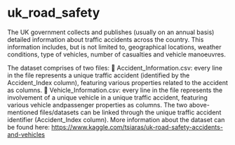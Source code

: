 # uk_road_safety

The UK government collects and publishes (usually on an annual basis) detailed information about traffic accidents across the country. This information includes, but is not limited to, geographical locations, weather conditions, type of vehicles, number of casualties and vehicle manoeuvres.

The dataset comprises of two files:
 Accident_Information.csv: every line in the file represents a unique traffic accident (identified by the Accident_Index column), featuring various properties related to the accident as columns.
 Vehicle_Information.csv: every line in the file represents the involvement of a unique vehicle in a unique traffic accident, featuring various vehicle andpassenger properties as columns.
The two above-mentioned files/datasets can be linked through the unique traffic accident identifier (Accident_Index column).
More information about the dataset can be found here:
https://www.kaggle.com/tsiaras/uk-road-safety-accidents-and-vehicles
